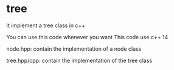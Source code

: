 # tree
It implement a tree class in c++

You can use this code whenever you want
This code use c++ 14

node.hpp:
contain the implementation of a node class

tree.hpp/cpp:
contain the implementation of the tree class
